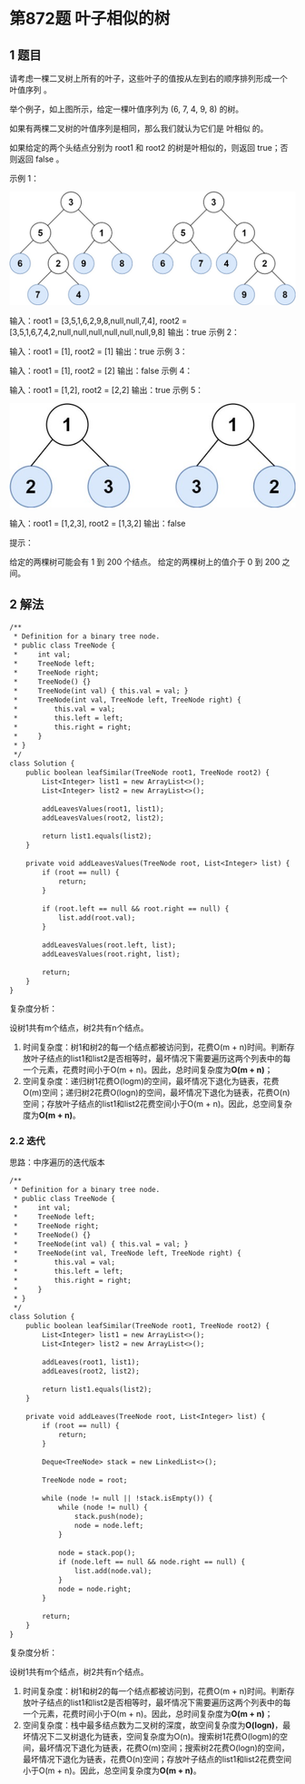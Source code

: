 # 第872题 叶子相似的树

## 1 题目

请考虑一棵二叉树上所有的叶子，这些叶子的值按从左到右的顺序排列形成一个 叶值序列 。

举个例子，如上图所示，给定一棵叶值序列为 (6, 7, 4, 9, 8) 的树。

如果有两棵二叉树的叶值序列是相同，那么我们就认为它们是 叶相似 的。

如果给定的两个头结点分别为 root1 和 root2 的树是叶相似的，则返回 true；否则返回 false 。

示例 1：

![872-题图1](images/872-题图1.jpg)

输入：root1 = [3,5,1,6,2,9,8,null,null,7,4], root2 = [3,5,1,6,7,4,2,null,null,null,null,null,null,9,8]
输出：true
示例 2：

输入：root1 = [1], root2 = [1]
输出：true
示例 3：

输入：root1 = [1], root2 = [2]
输出：false
示例 4：

输入：root1 = [1,2], root2 = [2,2]
输出：true
示例 5：

![872-题图2](images/872-题图2.jpg)

输入：root1 = [1,2,3], root2 = [1,3,2]
输出：false


提示：

给定的两棵树可能会有 1 到 200 个结点。
给定的两棵树上的值介于 0 到 200 之间。

## 2 解法

```
/**
 * Definition for a binary tree node.
 * public class TreeNode {
 *     int val;
 *     TreeNode left;
 *     TreeNode right;
 *     TreeNode() {}
 *     TreeNode(int val) { this.val = val; }
 *     TreeNode(int val, TreeNode left, TreeNode right) {
 *         this.val = val;
 *         this.left = left;
 *         this.right = right;
 *     }
 * }
 */
class Solution {
    public boolean leafSimilar(TreeNode root1, TreeNode root2) {
        List<Integer> list1 = new ArrayList<>();
        List<Integer> list2 = new ArrayList<>();

        addLeavesValues(root1, list1);
        addLeavesValues(root2, list2);

        return list1.equals(list2);
    }

    private void addLeavesValues(TreeNode root, List<Integer> list) {
        if (root == null) {
            return;
        }

        if (root.left == null && root.right == null) {
            list.add(root.val);
        }

        addLeavesValues(root.left, list);
        addLeavesValues(root.right, list);

        return;
    }
}
```

复杂度分析：

设树1共有m个结点，树2共有n个结点。

1. 时间复杂度：树1和树2的每一个结点都被访问到，花费O(m + n)时间。判断存放叶子结点的list1和list2是否相等时，最坏情况下需要遍历这两个列表中的每一个元素，花费时间小于O(m + n)。因此，总时间复杂度为**O(m + n)**；
2. 空间复杂度：递归树1花费O(logm)的空间，最坏情况下退化为链表，花费O(m)空间；递归树2花费O(logn)的空间，最坏情况下退化为链表，花费O(n)空间；存放叶子结点的list1和list2花费空间小于O(m + n)。因此，总空间复杂度为**O(m + n)**。

### 2.2 迭代

思路：中序遍历的迭代版本

```
/**
 * Definition for a binary tree node.
 * public class TreeNode {
 *     int val;
 *     TreeNode left;
 *     TreeNode right;
 *     TreeNode() {}
 *     TreeNode(int val) { this.val = val; }
 *     TreeNode(int val, TreeNode left, TreeNode right) {
 *         this.val = val;
 *         this.left = left;
 *         this.right = right;
 *     }
 * }
 */
class Solution {
    public boolean leafSimilar(TreeNode root1, TreeNode root2) {
        List<Integer> list1 = new ArrayList<>();
        List<Integer> list2 = new ArrayList<>();

        addLeaves(root1, list1);
        addLeaves(root2, list2);

        return list1.equals(list2);
    }

    private void addLeaves(TreeNode root, List<Integer> list) {
        if (root == null) {
            return;
        }

        Deque<TreeNode> stack = new LinkedList<>();

        TreeNode node = root;

        while (node != null || !stack.isEmpty()) {
            while (node != null) {
                stack.push(node);
                node = node.left;
            }

            node = stack.pop();
            if (node.left == null && node.right == null) {
                list.add(node.val);
            }
            node = node.right;
        }

        return;
    }
}
```

复杂度分析：

设树1共有m个结点，树2共有n个结点。

1. 时间复杂度：树1和树2的每一个结点都被访问到，花费O(m + n)时间。判断存放叶子结点的list1和list2是否相等时，最坏情况下需要遍历这两个列表中的每一个元素，花费时间小于O(m + n)。因此，总时间复杂度为**O(m + n)**；
2. 空间复杂度：栈中最多结点数为二叉树的深度，故空间复杂度为**O(logn)**，最坏情况下二叉树退化为链表，空间复杂度为O(n)。搜索树1花费O(logm)的空间，最坏情况下退化为链表，花费O(m)空间；搜索树2花费O(logn)的空间，最坏情况下退化为链表，花费O(n)空间；存放叶子结点的list1和list2花费空间小于O(m + n)。因此，总空间复杂度为**O(m + n)**。